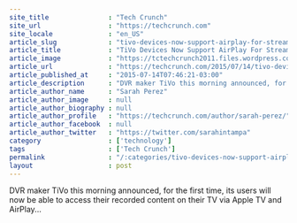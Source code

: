 ```yaml
---
site_title               : "Tech Crunch"
site_url                 : "https://techcrunch.com"
site_locale              : "en_US"
article_slug             : "tivo-devices-now-support-airplay-for-streaming-recordings-to-apple-tv"
article_title            : "TiVo Devices Now Support AirPlay For Streaming Recordings To Apple TV"
article_image            : "https://tctechcrunch2011.files.wordpress.com/2014/08/tivo-roamio-ota.jpg?w=764&h=400&crop=1"
article_url              : "https://techcrunch.com/2015/07/14/tivo-devices-now-support-airplay-for-streaming-recordings-to-apple-tv/"
article_published_at     : "2015-07-14T07:46:21-03:00"
article_description      : "DVR maker TiVo this morning announced, for the first time, its users will now be able to access their recorded content on their TV via Apple TV and AirPlay..."
article_author_name      : "Sarah Perez"
article_author_image     : null
article_author_biography : null
article_author_profile   : "https://techcrunch.com/author/sarah-perez/"
article_author_facebook  : null
article_author_twitter   : "https://twitter.com/sarahintampa"
category                 : ['technology']
tags                     : ['Tech Crunch']
permalink                : "/:categories/tivo-devices-now-support-airplay-for-streaming-recordings-to-apple-tv/"
layout                   : post
---
```


DVR maker TiVo this morning announced, for the first time, its users will now be able to access their recorded content on their TV via Apple TV and AirPlay...
